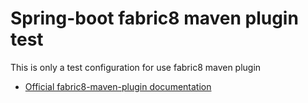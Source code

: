 # Spring-boot fabric8 maven plugin test
This is only a test configuration for use fabric8 maven plugin

* [Official fabric8-maven-plugin documentation](https://maven.fabric8.io/)
